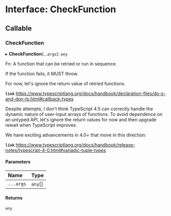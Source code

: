 # Interface: CheckFunction

## Callable

### CheckFunction

▸ **CheckFunction**(...`args`): `any`

Fn: A function that can be retried or run in sequence.

If the function fails, it MUST throw.

For now, let's ignore the return value of retried functions.

**`link`** https://www.typescriptlang.org/docs/handbook/declaration-files/do-s-and-don-ts.html#callback-types

Despite attempts, I don't think TypeScript 4.5 can correctly handle the
dynamic nature of user-input arrays of functions. To avoid dependence on an
untyped API, let's ignore the return values for now and then upgrade rewait
when TypeScript improves.

We have exciting advancements in 4.0+ that move in this direction:

**`link`** https://www.typescriptlang.org/docs/handbook/release-notes/typescript-4-0.html#variadic-tuple-types

#### Parameters

| Name | Type |
| :------ | :------ |
| `...args` | `any`[] |

#### Returns

`any`
